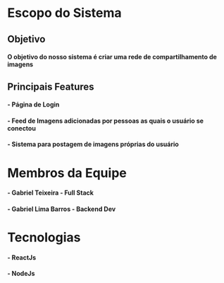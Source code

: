 # Escopo do Sistema
## Objetivo
#### O objetivo do nosso sistema é criar uma rede de compartilhamento de imagens
## Principais Features
#### - Página de Login
#### - Feed de Imagens adicionadas por pessoas as quais o usuário se conectou
#### - Sistema para postagem de imagens próprias do usuário
# Membros da Equipe
#### - Gabriel Teixeira - Full Stack
#### - Gabriel Lima Barros - Backend Dev
# Tecnologias
#### - ReactJs
#### - NodeJs

